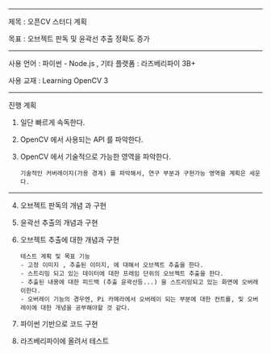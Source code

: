 ```

```

---

제목 : 오픈CV 스터디 계획

목표 : 오브젝트 판독 및 윤곽선 추출 정확도 증가

---

사용 언어 : 파이썬 - Node.js , 기타
플랫폼 : 라즈베리파이 3B+

사용 교재 : Learning OpenCV 3

---

진행 계획

1. 일단 빠르게 속독한다.
2. OpenCV 에서 사용되는 API 를 파악한다.
3. OpenCV 에서 기술적으로 가능한 영역을 파악한다.

   ```
   기술적인 커버레이지(가용 경계) 를 파악해서, 연구 부분과 구현가능 영역을 계획은 세운다.
   ```

---

4. 오브젝트 판독의 개념 과 구현
5. 윤곽선 추출의 개념과 구현
6. 오브젝트 추출에 대한 개념과 구현

   ```
   테스트 계획 및 목표 기능
   - 고정 이미지 , 추출된 이미지, 에 대해서 오브젝트 추출을 한다.
   - 스트리밍 되고 있는 데이터에 대한 프레임 단위의 오브젝트 추출을 한다.
   - 추출된 내용에 대한 피드백 (추출 윤곽선등...) 을 스트리밍되고 있는 화면에 오버레이한다.
   - 오버레이 기능의 경우엔, Pi 카메라에서 오버레이 되는 부분에 대한 컨트롤, 및 오버레이에 대한 개념을 공부해야할 것 같다.
   ```

7. 파이썬 기반으로 코드 구현
8. 라즈베리파이에 올려서 테스트
